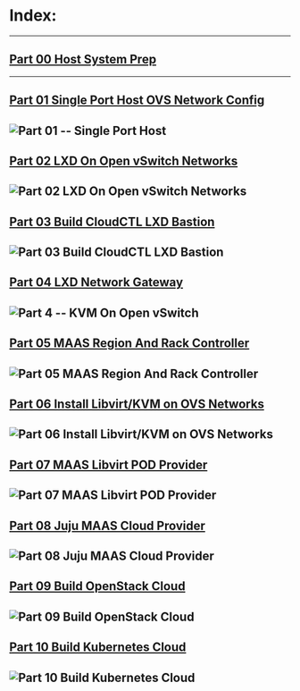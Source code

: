 # Index:
-------
## [Part 00 Host System Prep]
-------
## [Part 01 Single Port Host OVS Network Config]
![Part 01 -- Single Port Host](../01_Single_Port_Host_OpenVSwitch_Config/web/drawio/single-port-ovs-host.svg)
-------
## [Part 02 LXD On Open vSwitch Networks]
![Part 02 LXD On Open vSwitch Networks](../02_LXD_On_OVS/web/drawio/lxd-on-openvswitch.svg)
-------
## [Part 03 Build CloudCTL LXD Bastion]
![Part 03 Build CloudCTL LXD Bastion](../03_Cloud_Controller_Bastion/web/drawio/juju_maas_cloud_controller.svg)
-------
## [Part 04 LXD Network Gateway]
![Part 4 -- KVM On Open vSwitch](../04_LXD_Network_Gateway/web/drawio/lxd-gateway.svg)
-------
## [Part 05 MAAS Region And Rack Controller]
![Part 05 MAAS Region And Rack Controller](../05_MAAS_Region_And_Rack_Controller/web/drawio/MAAS-Region-And-Rack-Ctl-on-OVS-Sandbox.svg)
-------
## [Part 06 Install Libvirt/KVM on OVS Networks]
![Part 06 Install Libvirt/KVM on OVS Networks](../06_Libvirt_On_Open_vSwitch/web/drawio/kvm-on-open-vswitch.svg)
-------
## [Part 07 MAAS Libvirt POD Provider]
![Part 07 MAAS Libvirt POD Provider](../07_MAAS_Libvirt_Pod_Provider/web/drawio/maas-region-and-rack-ctl-on-ovs-sandbox.svg)
-------
## [Part 08 Juju MAAS Cloud Provider]
![Part 08 Juju MAAS Cloud Provider](../08_Juju_MaaS_Cloud_Configuration/web/drawio/jujuctl-build.svg)
-------
## [Part 09 Build OpenStack Cloud]
![Part 09 Build OpenStack Cloud](../09_OpenStack_Cloud/web/drawio/OpenStack-Prep.svg)
-------
## [Part 10 Build Kubernetes Cloud]
![Part 10 Build Kubernetes Cloud](../10_Kubernetes_Cloud/web/drawio/k8s-build.svg)
-------
<!-- Markdown link & img dfn's -->
[Part 00 Host System Prep]: ../00_Host_System_Prep
[Part 01 Single Port Host OVS Network Config]: ../01_Single_Port_Host_OpenVSwitch_Config
[Part 02 LXD On Open vSwitch Networks]: ../02_LXD_On_OVS
[Part 03 Build CloudCTL LXD Bastion]: ../03_Cloud_Controller_Bastion
[Part 04 LXD Network Gateway]: ../04_LXD_Network_Gateway
[Part 05 MAAS Region And Rack Controller]: ../05_MAAS_Region_And_Rack_Controller
[Part 06 Install Libvirt/KVM on OVS Networks]: ../06_Libvirt_On_Open_vSwitch
[Part 07 MAAS Libvirt POD Provider]: ../07_MAAS_Libvirt_Pod_Provider
[Part 08 Juju MAAS Cloud Provider]: ../08_Juju_MaaS_Cloud_Configuration
[Part 09 Build OpenStack Cloud]: ../09_OpenStack_Cloud
[Part 10 Build Kubernetes Cloud]: ../10_Kubernetes_Cloud
